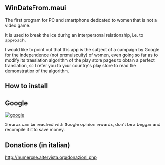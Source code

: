 ## WinDateFrom.maui
The first program for PC and smartphone dedicated to women that is not a video game.

It is used to break the ice during an interpersonal relationship, i.e. to approach.

I would like to point out that this app is the subject of a campaign by Google for the independence (not promuiscuity) of women, even going so far as to modify its translation algorithm of the play store pages to obtain a perfect translation, so I refer you to your country's play store to read the demonstration of the algorithm.

## How to install

## Google
[![google](https://play.google.com/intl/en_US/badges/static/images/badges/en_badge_web_generic.png)](https://play.google.com/store/apps/details?id=org.altervista.numerone.windatefrom)

3 euros can be reached with Google opinion rewards, don't be a beggar and recompile it it to save money.

## Donations (in italian)

http://numerone.altervista.org/donazioni.php
